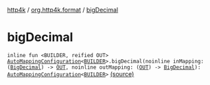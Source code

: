 [http4k](../index.md) / [org.http4k.format](index.md) / [bigDecimal](./big-decimal.md)

# bigDecimal

`inline fun <BUILDER, reified OUT> `[`AutoMappingConfiguration`](-auto-mapping-configuration/index.md)`<`[`BUILDER`](big-decimal.md#BUILDER)`>.bigDecimal(noinline inMapping: (`[`BigDecimal`](https://docs.oracle.com/javase/9/docs/api/java/math/BigDecimal.html)`) -> `[`OUT`](big-decimal.md#OUT)`, noinline outMapping: (`[`OUT`](big-decimal.md#OUT)`) -> `[`BigDecimal`](https://docs.oracle.com/javase/9/docs/api/java/math/BigDecimal.html)`): `[`AutoMappingConfiguration`](-auto-mapping-configuration/index.md)`<`[`BUILDER`](big-decimal.md#BUILDER)`>` [(source)](https://github.com/http4k/http4k/blob/master/http4k-core/src/main/kotlin/org/http4k/format/AutoMappingConfiguration.kt#L95)